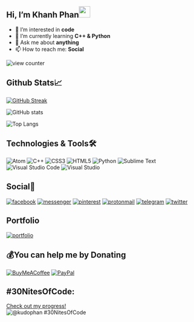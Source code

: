 ## Hi, I’m Khanh Phan<img src="https://raw.githubusercontent.com/MartinHeinz/MartinHeinz/master/wave.gif" width="30px">

- 👀 I’m interested in **code**
- 🌱 I’m currently learning **C++ & Python**
- 💞️ Ask me about **anything**
- 📫 How to reach me: **Social**

![view counter](https://komarev.com/ghpvc/?username=KhanhPhan8225&label=Profile%20views&color=0e75b6&style=flat-square)

## Github Stats📈

[![GitHub Streak](https://streak-stats.demolab.com?user=KhanhPhan8225&theme=midnight-purple&hide_border=true)](https://git.io/streak-stats)

![GitHub stats](https://github-readme-stats.vercel.app/api?username=KhanhPhan8225&show_icons=true&theme=midnight-purple)

![Top Langs](https://github-readme-stats.vercel.app/api/top-langs?username=khanhphan8225&show_icons=true&locale=en&theme=midnight-purple)

## Technologies & Tools🛠

![Atom](https://img.shields.io/badge/Atom-%2366595C.svg?style=for-the-badge&logo=atom&logoColor=white)
![C++](https://img.shields.io/badge/c++-%2300599C.svg?style=for-the-badge&logo=c%2B%2B&logoColor=white)
![CSS3](https://img.shields.io/badge/css3-%231572B6.svg?style=for-the-badge&logo=css3&logoColor=white)
![HTML5](https://img.shields.io/badge/html5-%23E34F26.svg?style=for-the-badge&logo=html5&logoColor=white)
![Python](https://img.shields.io/badge/python-3670A0?style=for-the-badge&logo=python&logoColor=ffdd54)
![Sublime Text](https://img.shields.io/badge/sublime_text-%23575757.svg?style=for-the-badge&logo=sublime-text&logoColor=important)
![Visual Studio Code](https://img.shields.io/badge/Visual%20Studio%20Code-0078d7.svg?style=for-the-badge&logo=visual-studio-code&logoColor=white)
![Visual Studio](https://img.shields.io/badge/Visual%20Studio-5C2D91.svg?style=for-the-badge&logo=visual-studio&logoColor=white)

## Social👀

<a href="https://fb.com/khanhphandev" target="_blank"><img align="center" src="https://img.shields.io/badge/Facebook-1877F2?style=for-the-badge&logo=facebook&logoColor=white" alt="facebook"/></a>
<a href="https://m.me/khanhphandev" target="_blank"><img align="center" src="https://img.shields.io/badge/Messenger-00B2FF?style=for-the-badge&logo=messenger&logoColor=white" alt="messenger"/></a>
<a href="https://pinterest.com/phank6142" target="_blank"><img align="center" src="https://img.shields.io/badge/Pinterest-%23E60023.svg?style=for-the-badge&logo=Pinterest&logoColor=white" alt="pinterest"/></a>
<a href="mailto:khanhphan4.pm.me" target="_blank"><img align="center" src="https://img.shields.io/badge/ProtonMail-8B89CC?style=for-the-badge&logo=protonmail&logoColor=white" alt="protonmail"/></a>
<a href="https://t.me/kudophank" target="_blank"><img align="center" src="https://img.shields.io/badge/Telegram-2CA5E0?style=for-the-badge&logo=telegram&logoColor=white" alt="telegram"/></a>
<a href="https://twitter.com/KudoPhank6142" target="_blank"><img align="center" src="https://img.shields.io/badge/Twitter-%231DA1F2.svg?style=for-the-badge&logo=Twitter&logoColor=white" alt="twitter"/></a>

## Portfolio
<a href="https://khanhphan4.pages.dev" target="_blank"><img src="https://img.shields.io/badge/Portfolio-%23000000.svg?style=for-the-badge&logo=firefox&logoColor=#FF7139" alt="portfolio"/></a>
## 💰You can help me by Donating
[![BuyMeACoffee](https://img.shields.io/badge/Buy%20Me%20a%20Coffee-ffdd00?style=for-the-badge&logo=buy-me-a-coffee&logoColor=black)](https://buymeacoffee.com/kudophan) [![PayPal](https://img.shields.io/badge/PayPal-00457C?style=for-the-badge&logo=paypal&logoColor=white)](https://paypal.me/kudophank) 

## #30NitesOfCode:
  [Check out my progress!](https://www.codedex.io/@kudophan/30-nites-of-code)  
  ![@kudophan #30NitesOfCode](https://www.codedex.io/api/petStatus?user=kudophan)
<!---
KhanhPhan8225/KhanhPhan8225 is a ✨ special ✨ repository because its `README.md` (this file) appears on your GitHub profile.
You can click the Preview link to take a look at your changes.
--->
